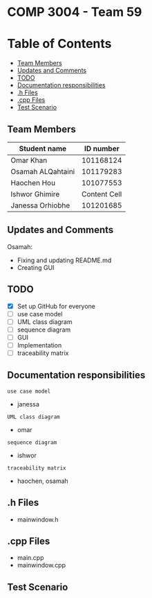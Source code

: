 # COMP 3004 - Team 59
# Table of Contents 
- [Team Members](#Team-Members) 
- [Updates and Comments](#Updates-and-Comments) 
- [TODO](#TO-DO) 
- [Documentation responsibilities](#Documentation-responsibilities) 
- [.h Files](#h-Files) 
- [.cpp Files](#cpp-Files) 
- [Test Scenario](#Test-Scenario) 
## <a name = "Team-Members" ></a>Team Members
| Student name  | ID number |
| ------------- | ------------- |
| Omar Khan  | 101168124  |
| Osamah ALQahtaini | 101179283  |
| Haochen Hou  | 101077553  |
| Ishwor Ghimire  | Content Cell  |
| Janessa Orhiobhe  | 101201685  |

## <a name = "Updates-and-Comments" ></a>Updates and Comments
Osamah:
  - Fixing and updating README.md
  - Creating GUI

## <a name = "TO-DO" ></a> TODO
* [x] Set up GitHub for everyone
* [ ] use case model
* [ ] UML class diagram
* [ ] sequence diagram
* [ ] GUI
* [ ] Implementation
* [ ] traceability matrix

## <a name = "Documentation-responsibilities" ></a>Documentation responsibilities
`use case model`
  - janessa

`UML class diagram`
  - omar

`sequence diagram`
  - ishwor

`traceability matrix` 
  - haochen, osamah


## <a name = "h-Files" ></a>.h Files
 - mainwindow.h

## <a name = "cpp-Files" ></a>.cpp Files
 - main.cpp
 - mainwindow.cpp

## <a name = "Test-Scenario" ></a>Test Scenario
